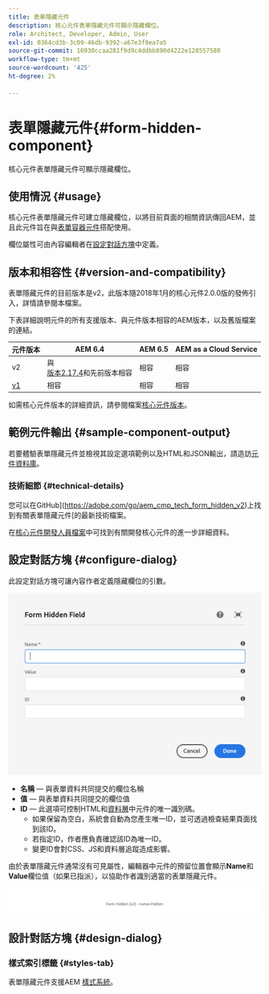 ```yaml
---
title: 表單隱藏元件
description: 核心元件表單隱藏元件可顯示隱藏欄位。
role: Architect, Developer, Admin, User
exl-id: 0364cd3b-3c09-46db-9392-a67e3f9ea7a5
source-git-commit: 16930ccaa281f9d9c4ddbb890d4222e128557580
workflow-type: tm+mt
source-wordcount: '425'
ht-degree: 2%

---
```


# 表單隱藏元件{#form-hidden-component}

核心元件表單隱藏元件可顯示隱藏欄位。

## 使用情況 {#usage}

核心元件表單隱藏元件可建立隱藏欄位，以將目前頁面的相關資訊傳回AEM，並且此元件旨在與[表單容器元件](form-container.md)搭配使用。

欄位屬性可由內容編輯者在[設定對話方塊](form-hidden.md)中定義。

## 版本和相容性 {#version-and-compatibility}

表單隱藏元件的目前版本是v2，此版本隨2018年1月的核心元件2.0.0版的發佈引入，詳情請參閱本檔案。

下表詳細說明元件的所有支援版本、與元件版本相容的AEM版本，以及舊版檔案的連結。

| 元件版本 | AEM 6.4 | AEM 6.5 | AEM as a Cloud Service  |
|--- |--- |--- |---|
| v2 | 與<br>[版本2.17.4](/help/versions.md)和先前版本相容 | 相容 | 相容 |
| [v1](/help/components/v1/form-hidden-v1.md) | 相容 | 相容 | 相容 |

如需核心元件版本的詳細資訊，請參閱檔案[核心元件版本](/help/versions.md)。

## 範例元件輸出 {#sample-component-output}

若要體驗表單隱藏元件並檢視其設定選項範例以及HTML和JSON輸出，請造訪[元件資料庫](https://adobe.com/go/aem_cmp_library_form_hidden)。

### 技術細節 {#technical-details}

您可以在GitHub](https://adobe.com/go/aem_cmp_tech_form_hidden_v2)上找到有關表單隱藏元件[的最新技術檔案。

在[核心元件開發人員檔案](/help/developing/overview.md)中可找到有關開發核心元件的進一步詳細資料。

## 設定對話方塊 {#configure-dialog}

此設定對話方塊可讓內容作者定義隱藏欄位的引數。

![表單隱藏編輯對話方塊](/help/assets/form-hidden-edit.png)

* **名稱** — 與表單資料共同提交的欄位名稱
* **值** — 與表單資料共同提交的欄位值
* **ID** — 此選項可控制HTML和[資料層](/help/developing/data-layer/overview.md)中元件的唯一識別碼。
   * 如果保留為空白，系統會自動為您產生唯一ID，並可透過檢查結果頁面找到該ID。
   * 若指定ID，作者應負責確認該ID為唯一ID。
   * 變更ID會對CSS、JS和資料層追蹤造成影響。

由於表單隱藏元件通常沒有可見屬性，編輯器中元件的預留位置會顯示&#x200B;**Name**&#x200B;和&#x200B;**Value**&#x200B;欄位值（如果已指派），以協助作者識別適當的表單隱藏元件。

![表單隱藏元件範例](/help/assets/form-hidden-example.png)

## 設計對話方塊 {#design-dialog}

### 樣式索引標籤 {#styles-tab}

表單隱藏元件支援AEM [樣式系統](/help/get-started/authoring.md#component-styling)。
